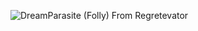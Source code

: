 ![DreamParasite (Folly) From Regretevator](https://github.com/user-attachments/assets/c6f52826-920d-40d9-94d0-6e0eca040e98)
